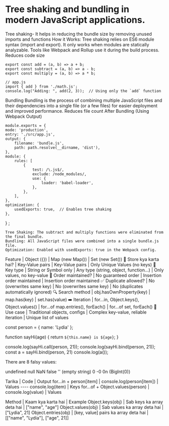# Tree shaking and bundling in modern JavaScript applications.
   Tree shaking-
    It helps in reducing the bundle size by removing unused imports and functions
    How it Works:
    Tree shaking relies on ES6 module syntax (import and export).
    It only works when modules are statically analyzable.
    Tools like Webpack and Rollup use it during the build process.
    Reduces code size

    export const add = (a, b) => a + b;
    export const subtract = (a, b) => a - b;
    export const multiply = (a, b) => a * b;

    // app.js
    import { add } from './math.js';
    console.log("Adding: ", add(2, 3));  // Using only the `add` function


    

   Bundling
    Bundling is the process of combining multiple JavaScript files and their dependencies into a single file (or a few files) for easier deployment and improved performance.
    Reduces file count
    After Bundling (Using Webpack Output)


    module.exports = {
    mode: 'production',
    entry: './src/app.js',
    output: {
        filename: 'bundle.js',
        path: path.resolve(__dirname, 'dist'),
    },
    module: {
        rules: [
            {
                test: /\.js$/,
                exclude: /node_modules/,
                use: {
                    loader: 'babel-loader',
                },
            },
        ],
    },
    optimization: {
        usedExports: true,  // Enables tree shaking
    },
}  ;

    Tree Shaking: The subtract and multiply functions were eliminated from the final bundle.
    Bundling: All JavaScript files were combined into a single bundle.js file.
    Optimization: Enabled with usedExports: true in the Webpack config.

Feature | Object ({}) | Map (new Map()) | Set (new Set())
🔑 Store kya karta hai? | Key-Value pairs | Key-Value pairs | Only Unique Values (no keys)
📜 Key type | String or Symbol only | Any type (string, object, function...) | Only values, no key-value
🚀 Order maintained? | No guaranteed order | Insertion order maintained | Insertion order maintained
✅ Duplicate allowed? | No (overwrites same key) | No (overwrites same key) | No (duplicates automatically ignored)
🔍 Search method | obj.hasOwnProperty(key) | map.has(key) | set.has(value)
➡️ Iteration | for...in, Object.keys(), Object.values() | for...of map.entries(), forEach() | for...of set, forEach()
🔄 Use case | Traditional objects, configs | Complex key-value, reliable iteration | Unique list of values  

const person = { name: 'Lydia' };

function sayHi(age) {
  return `${this.name} is ${age}`;
}

console.log(sayHi.call(person, 21));
console.log(sayHi.bind(person, 21));
const a = sayHi.bind(person, 21)
console.log(a());


There are 8 falsy values:

undefined
null
NaN
false
'' (empty string)
0
-0
0n (BigInt(0))

Tarika | Code | Output
for...in + person[item] | console.log(person[item]) | Values ---- console.log(item)  | Keys 
for...of + Object.values(person) | console.log(value) | Values

Method | Kaam kya karta hai | Example
Object.keys(obj) | Sab keys ka array deta hai | ["name", "age"]
Object.values(obj) | Sab values ka array deta hai | ["Lydia", 21]
Object.entries(obj) | [key, value] pairs ka array deta hai | [["name", "Lydia"], ["age", 21]]